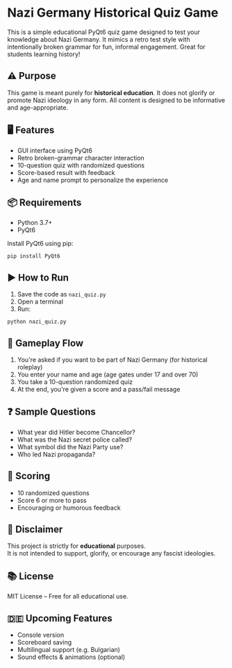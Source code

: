# Nazi Germany Historical Quiz Game

This is a simple educational PyQt6 quiz game designed to test your knowledge about Nazi Germany. It mimics a retro test style with intentionally broken grammar for fun, informal engagement. Great for students learning history!

## ⚠️ Purpose

This game is meant purely for **historical education**. It does not glorify or promote Nazi ideology in any form. All content is designed to be informative and age-appropriate.

## 🖥️ Features

- GUI interface using PyQt6  
- Retro broken-grammar character interaction  
- 10-question quiz with randomized questions  
- Score-based result with feedback  
- Age and name prompt to personalize the experience  

## 📦 Requirements

- Python 3.7+  
- PyQt6

Install PyQt6 using pip:

```
pip install PyQt6
```

## ▶️ How to Run

1. Save the code as `nazi_quiz.py`  
2. Open a terminal  
3. Run:

```
python nazi_quiz.py
```

## 📝 Gameplay Flow

1. You're asked if you want to be part of Nazi Germany (for historical roleplay)  
2. You enter your name and age (age gates under 17 and over 70)  
3. You take a 10-question randomized quiz  
4. At the end, you're given a score and a pass/fail message  

## ❓ Sample Questions

- What year did Hitler become Chancellor?  
- What was the Nazi secret police called?  
- What symbol did the Nazi Party use?  
- Who led Nazi propaganda?

## 🎯 Scoring

- 10 randomized questions  
- Score 6 or more to pass  
- Encouraging or humorous feedback  

## 📜 Disclaimer

This project is strictly for **educational** purposes.  
It is not intended to support, glorify, or encourage any fascist ideologies.

## 📚 License

MIT License – Free for all educational use.

## 🇩🇪 Upcoming Features

- Console version  
- Scoreboard saving  
- Multilingual support (e.g. Bulgarian)  
- Sound effects & animations (optional)  
